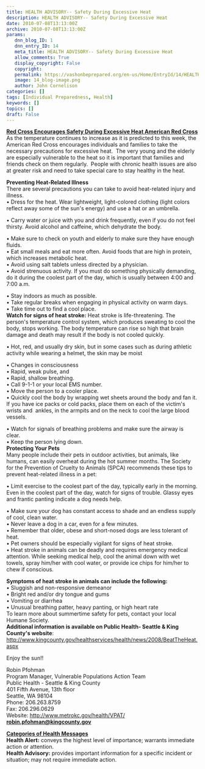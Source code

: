 ```yaml
---
title: HEALTH ADVISORY-- Safety During Excessive Heat
description: HEALTH ADVISORY-- Safety During Excessive Heat
date: 2010-07-08T13:13:00Z
archive: 2010-07-08T13:13:00Z
params:
   dnn_blog_ID: 1
   dnn_entry_ID: 14
   meta_title: HEALTH ADVISORY-- Safety During Excessive Heat
   allow_comments: True
   display_copyright: False
   copyright: 
   permalink: https://vashonbeprepared.org/en-us/Home/EntryId/14/HEALTH-ADVISORY-Safety-During-Excessive-Heat
   image: 14_blog-image.png
   author: John Cornelison
categories: []
tags: [Individual Preparedness, Health]
keywords: []
topics: []
draft: False
---
```


<p><b><u>Red Cross Encourages Safety During Excessive Heat American Red Cross</u></b> <br />
As the temperature continues to increase as it is predicted to this week, the American Red Cross encourages individuals and families to take the necessary precautions for excessive heat.&#160; The very young and the elderly are especially vulnerable to the heat so it is important that families and friends check on them regularly.&#160; People with chronic health issues are also at greater risk and need to take special care to stay healthy in the heat.</p>
<p><b>Preventing Heat-Related Illness</b> <br />
There are several precautions you can take to avoid heat-related injury and illness. <br />
• Dress for the heat. Wear lightweight, light-colored clothing (light colors reflect away some of the sun's energy) and use a hat or an umbrella.</p>
<p>• Carry water or juice with you and drink frequently, even if you do not feel thirsty. Avoid alcohol and caffeine, which dehydrate the body.</p>
<p>• Make sure to check on youth and elderly to make sure they have enough fluids. <br />
• Eat small meals and eat more often. Avoid foods that are high in protein, which increases metabolic heat. <br />
• Avoid using salt tablets unless directed by a physician. <br />
• Avoid strenuous activity. If you must do something physically demanding, do it during the coolest part of the day, which is usually between 4:00 and 7:00 a.m.</p>
<p>• Stay indoors as much as possible. <br />
• Take regular breaks when engaging in physical activity on warm days. <br />
• Take time out to find a cool place. <br />
<b>Watch for signs of heat stroke:</b> Heat stroke is life-threatening. The person's temperature control system, which produces sweating to cool the body, stops working. The body temperature can rise so high that brain damage and death may result if the body is not cooled quickly.</p>
<p>• Hot, red, and usually dry skin, but in some cases such as during athletic activity while wearing a helmet, the skin may be moist</p>
<p>• Changes in consciousness <br />
• Rapid, weak pulse, and <br />
• Rapid, shallow breathing. <br />
• Call 9-1-1 or your local EMS number. <br />
• Move the person to a cooler place. <br />
• Quickly cool the body by wrapping wet sheets around the body and fan it. If you have ice packs or cold packs, place them on each of the victim's wrists and&#160; ankles, in the armpits and on the neck to cool the large blood vessels.</p>
<p>• Watch for signals of breathing problems and make sure the airway is clear. <br />
• Keep the person lying down. <br />
<b>Protecting Your Pets</b> <br />
Many people include their pets in outdoor activities, but animals, like humans, can easily overheat during the hot summer months. The Society for the Prevention of Cruelty to Animals (SPCA) recommends these tips to prevent heat-related illness in a pet:</p>
<p>• Limit exercise to the coolest part of the day, typically early in the morning. Even in the coolest part of the day, watch for signs of trouble. Glassy eyes and frantic panting indicate a dog needs help.</p>
<p>• Make sure your dog has constant access to shade and an endless supply of cool, clean water. <br />
• Never leave a dog in a car, even for a few minutes. <br />
• Remember that older, obese and short-nosed dogs are less tolerant of heat. <br />
• Pet owners should be especially vigilant for signs of heat stroke. <br />
• Heat stroke in animals can be deadly and requires emergency medical attention. While seeking medical help, cool the animal down with wet towels, spray him/her with cool water, or provide ice chips for him/her to chew if conscious.</p>
<p><b>Symptoms of heat stroke in animals can include the following:</b> <br />
• Sluggish and non-responsive demeanor <br />
• Bright red and/or dry tongue and gums <br />
• Vomiting or diarrhea <br />
• Unusual breathing patter, heavy panting, or high heart rate <br />
To learn more about summertime safety for pets, contact your local Humane Society. <br />
<b>Additional information is available on Public Health- Seattle &amp; King County's website</b>: <a href="http://www.kingcounty.gov/healthservices/health/news/2008/BeatTheHeat.aspx">http://www.kingcounty.gov/healthservices/health/news/2008/BeatTheHeat.aspx</a></p>
<p>Enjoy the sun!!</p>
<p>Robin Pfohman<b> </b><br />
Program Manager, Vulnerable Populations Action Team<b><i> </i></b><br />
Public Health - Seattle &amp; King County&#160;&#160;&#160;&#160;&#160;&#160;&#160;&#160;&#160;&#160;&#160;&#160;&#160;&#160;&#160;&#160;&#160;&#160; <br />
401 Fifth Avenue, 13th floor&#160;&#160;&#160;&#160;&#160;&#160;&#160;&#160;&#160;&#160;&#160;&#160;&#160;&#160;&#160;&#160;&#160;&#160;&#160;&#160;&#160;&#160;&#160;&#160;&#160;&#160;&#160; <br />
Seattle, WA 98104&#160;&#160;&#160;&#160;&#160;&#160;&#160;&#160;&#160;&#160;&#160;&#160;&#160;&#160;&#160;&#160;&#160;&#160;&#160;&#160;&#160;&#160;&#160;&#160;&#160;&#160;&#160;&#160;&#160;&#160;&#160;&#160;&#160;&#160;&#160;&#160;&#160;&#160; <br />
Phone: 206.263.8759&#160;&#160;&#160;&#160;&#160;&#160;&#160;&#160;&#160;&#160;&#160;&#160;&#160;&#160;&#160;&#160;&#160;&#160;&#160;&#160;&#160;&#160;&#160;&#160;&#160;&#160;&#160;&#160; <br />
Fax: 206.296.0629&#160;&#160;&#160;&#160;&#160;&#160;&#160;&#160;&#160;&#160;&#160;&#160;&#160;&#160;&#160;&#160;&#160;&#160;&#160;&#160;&#160;&#160;&#160;&#160;&#160;&#160;&#160;&#160;&#160;&#160;&#160;&#160;&#160;&#160;&#160;&#160;&#160;&#160; <br />
Website: <a href="http://www.metrokc.gov/health/VPAT/">http://www.metrokc.gov/health/VPAT/</a> <br />
<b><a href="mailto:robin.pfohman@kingcounty.gov">robin.pfohman@kingcounty.gov</a> </b></p>
<p><b><u>Categories of Health Messages</u></b> <br />
<b>Health Alert:</b> conveys the highest level of importance; warrants immediate action or attention. <br />
<b>Health Advisory:</b> provides important information for a specific incident or situation; may not require immediate action.</p>

